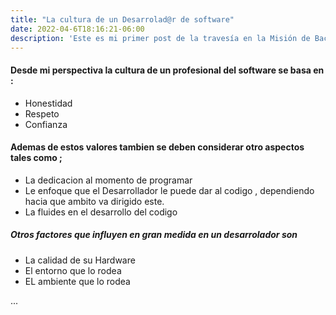 ```yaml
---
title: "La cultura de un Desarrolad@r de software"
date: 2022-04-6T18:16:21-06:00
description: 'Este es mi primer post de la travesía en la Misión de Backend con Node JS de Launch X.'
---
```


#### Desde mi perspectiva la cultura de un profesional del software se basa en :

- Honestidad
- Respeto
- Confianza

#### Ademas de estos valores tambien se deben considerar otro aspectos tales como ;
- La dedicacion al momento de programar
- Le enfoque que el Desarrollador le puede dar al codigo , dependiendo hacia que ambito va dirigido este.
- La fluides en el desarrollo del codigo

##### Otros factores que influyen en gran medida en un desarrolador son
- La calidad de su Hardware
- El entorno que lo rodea
- EL ambiente que lo rodea

...

